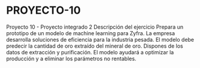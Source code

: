 # PROYECTO-10
Proyecto 10 - Proyecto integrado 2
Descripción del ejercicio
Prepara un prototipo de un modelo de machine learning para Zyfra. La empresa desarrolla soluciones de eficiencia para la industria pesada.
El modelo debe predecir la cantidad de oro extraído del mineral de oro. Dispones de los datos de extracción y purificación.
El modelo ayudará a optimizar la producción y a eliminar los parámetros no rentables.

